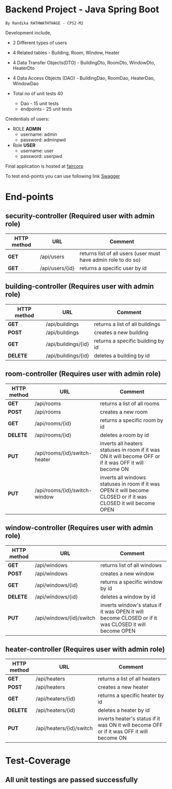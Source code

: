 # Backend Project - Java Spring Boot 

    By Randika RATHWATHTHAGE - CPS2-M2

Development include,

* 2 Different types of users
* 4 Related tables - Building, Room, Window, Heater
* 4 Data Transfer Objects(DTO) - BuildingDto, RoomDto, WindowDto, HeaterDto
* 4 Data Access Objects (DAO) - BuildingDao, RoomDao, HeaterDao, WindowDao

* Total no of unit tests 40
  *  Dao - 15 unit tests
  * endpoints - 25 unit tests

Credentials of users:

* ROLE **ADMIN**
    * username: admin
    * password: adminpwd
* Role **USER**
    * username: user
    * password: userpwd


Final application is hosted at [faircorp](https://faircorp-application-randika.cleverapps.io)

To test end-points you can use following link [Swagger](http://faircorp-application-randika.cleverapps.io/swagger-ui/index.html)

# **End-points**

## security-controller (Required user with admin role)

| HTTP method | URL | Comment |
|--|--|--|
| **GET** | /api/users | returns list of all users (user must have admin role to do so)|
| **GET** | /api/users/{id}| returns a specific user by id|


## building-controller (Requires user with admin role)

| HTTP method | URL | Comment |
|--|--|--|
| **GET** | /api/buildings | returns a list of all buildings|
| **POST** | /api/buildings | creates a new building |
| **GET** | /api/buildings/{id} | returns a specific building by id|
| **DELETE** | /api/buildings/{id} | deletes a building by id|


## room-controller (Requires user with admin role)

| HTTP method | URL | Comment |
|--|--|--|
| **GET** | /api/rooms | returns a list of all rooms|
| **POST** | /api/rooms | creates a new room |
| **GET** | /api/rooms/{id} | returns a specific room by id|
| **DELETE** | /api/rooms/{id} | deletes a room by id|
| **PUT** | /api/rooms/{id}/switch-heater | inverts all heaters statuses in room if it was ON it will become OFF or if it was OFF it will become ON|
| **PUT** | /api/rooms/{id}/switch-window | inverts all windows statuses in room if it was OPEN it will become CLOSED or if it was CLOSED it will become OPEN|

## window-controller (Requires user with admin role)

| HTTP method | URL | Comment |
|--|--|--|
| **GET** | /api/windows | returns list of all windows|
| **POST** | /api/windows | creates a new window |
| **GET** | /api/windows/{id} | returns a specific window by id|
| **DELETE** | /api/windows/{id} | deletes a window by id|
| **PUT** | /api/windows/{id}/switch | inverts window's status if it was OPEN it will become CLOSED or if it was CLOSED it will become OPEN|


## heater-controller (Requires user with admin role)

| HTTP method | URL | Comment |
|--|--|--|
| **GET** | /api/heaters | returns a list of all heaters|
| **POST** | /api/heaters | creates a new heater |
| **GET** | /api/heaters/{id} | returns a specific heater by id|
| **DELETE** | /api/heaters/{id} | deletes a heater by id|
| **PUT** | /api/heaters/{id}/switch | inverts heater's status if it was ON it will become OFF or if it was OFF it will become ON|

# **Test-Coverage**
## All unit testings are passed successfully